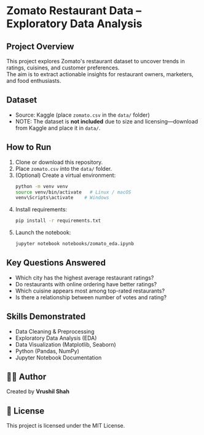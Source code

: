 # Zomato Restaurant Data – Exploratory Data Analysis

## Project Overview
This project explores Zomato's restaurant dataset to uncover trends in ratings, cuisines, and customer preferences.  
The aim is to extract actionable insights for restaurant owners, marketers, and food enthusiasts.

##  Dataset
- Source: Kaggle (place `zomato.csv` in the `data/` folder)
- NOTE: The dataset is **not included** due to size and licensing—download from Kaggle and place it in `data/`.



##  How to Run
1. Clone or download this repository.
2. Place `zomato.csv` into the `data/` folder.
3. (Optional) Create a virtual environment:
   ```bash
   python -m venv venv
   source venv/bin/activate   # Linux / macOS
   venv\Scripts\activate    # Windows
   ```
4. Install requirements:
   ```bash
   pip install -r requirements.txt
   ```
5. Launch the notebook:
   ```bash
   jupyter notebook notebooks/zomato_eda.ipynb
   ```

## Key Questions Answered
- Which city has the highest average restaurant ratings?
- Do restaurants with online ordering have better ratings?
- Which cuisine appears most among top-rated restaurants?
- Is there a relationship between number of votes and rating?

##  Skills Demonstrated
- Data Cleaning & Preprocessing
- Exploratory Data Analysis (EDA)
- Data Visualization (Matplotlib, Seaborn)
- Python (Pandas, NumPy)
- Jupyter Notebook Documentation

## 👨‍💻 Author
Created by **Vrushil Shah**

## 📜 License
This project is licensed under the MIT License.
